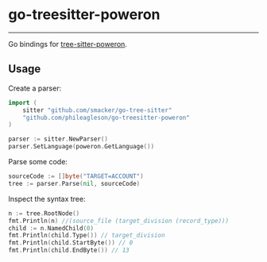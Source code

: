 # go-treesitter-poweron
---
Go bindings for [tree-sitter-poweron](https://github.com/phileagleson/tree-sitter-poweron).

## Usage 

Create a parser: 
```go
import (
    sitter "github.com/smacker/go-tree-sitter"
    "github.com/phileagleson/go-treesitter-poweron"
)

parser := sitter.NewParser()
parser.SetLanguage(poweron.GetLanguage())
```

Parse some code:
```go
sourceCode := []byte("TARGET=ACCOUNT")
tree := parser.Parse(nil, sourceCode)
```

Inspect the syntax tree:
```go
n := tree.RootNode()
fmt.Println(n) //(source_file (target_division (record_type)))
child := n.NamedChild(0)
fmt.Println(child.Type()) // target_division
fmt.Println(child.StartByte()) // 0
fmt.Println(child.EndByte()) // 13 
```

